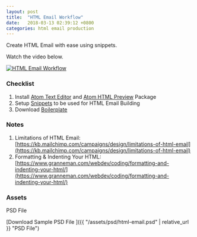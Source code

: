 ```yaml
---
layout: post
title:  "HTML Email Workflow"
date:   2018-03-13 02:39:12 +0800
categories: html email production
---
```


Create HTML Email with ease using snippets.

Watch the video below.

[![HTML Email Workflow](http://img.youtube.com/vi/njvT9iyIaWY/0.jpg)](http://www.youtube.com/watch?v=njvT9iyIaWY)

### Checklist

 1. Install [Atom Text Editor](http://atom.io/) and [Atom HTML Preview](https://atom.io/packages/atom-html-preview) Package
 2. Setup [Snippets](https://bitbucket.org/ballistixspe/html-email/src/master/snippets/atom.cson) to be used for HTML Email Building
 3. Download [Boilerplate](https://bitbucket.org/ballistixspe/html-email/downloads/)

### Notes

1. Limitations of HTML Email: [https://kb.mailchimp.com/campaigns/design/limitations-of-html-email](https://kb.mailchimp.com/campaigns/design/limitations-of-html-email)
2. Formatting & Indenting Your HTML: [https://www.granneman.com/webdev/coding/formatting-and-indenting-your-html/](https://www.granneman.com/webdev/coding/formatting-and-indenting-your-html/)

### Assets

PSD File

[Download Sample PSD File ]({{ "/assets/psd/html-email.psd" | relative_url }} "PSD File")

